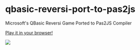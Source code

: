 # qbasic-reversi-port-to-pas2js
Microsoft's QBasic Reversi Game Ported to Pas2JS Compiler

[Play it in your browser!](https://retronick.neocities.org/reversi/game.html)

![](https://github.com/RetroNick2020/qbasic-reversi-port-to-pas2js/wiki/images/reversi.png)
